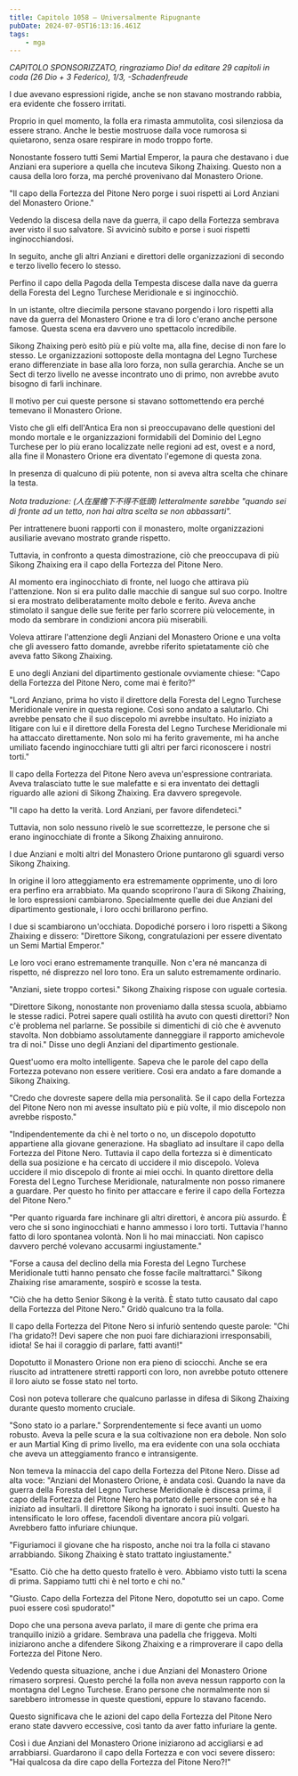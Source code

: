 ```yaml
---
title: Capitolo 1058 – Universalmente Ripugnante
pubDate: 2024-07-05T16:13:16.461Z
tags:
    - mga
---
```



<em>CAPITOLO SPONSORIZZATO, ringraziamo Dio!
da editare
29 capitoli in coda (26 Dio + 3 Federico), 1/3,
-Schadenfreude</em>


I due avevano espressioni rigide, anche se non stavano mostrando rabbia, era evidente che fossero irritati.


Proprio in quel momento, la folla era rimasta ammutolita, così silenziosa da essere strano. Anche le bestie mostruose dalla voce rumorosa si quietarono, senza osare respirare in modo troppo forte.


Nonostante fossero tutti Semi Martial Emperor, la paura che destavano i due Anziani era superiore a quella che incuteva Sikong Zhaixing. Questo non a causa della loro forza, ma perché provenivano dal Monastero Orione.


"Il capo della Fortezza del Pitone Nero porge i suoi rispetti ai Lord Anziani del Monastero Orione."


Vedendo la discesa della nave da guerra, il capo della Fortezza sembrava aver visto il suo salvatore. Si avvicinò subito e porse i suoi rispetti inginocchiandosi.


In seguito, anche gli altri Anziani e direttori delle organizzazioni di secondo e terzo livello fecero lo stesso.


Perfino il capo della Pagoda della Tempesta discese dalla nave da guerra della Foresta del Legno Turchese Meridionale e si inginocchiò.


In un istante, oltre diecimila persone stavano porgendo i loro rispetti alla nave da guerra del Monastero Orione e tra di loro c'erano anche persone famose. Questa scena era davvero uno spettacolo incredibile.


Sikong Zhaixing però esitò più e più volte ma, alla fine, decise di non fare lo stesso. Le organizzazioni sottoposte della montagna del Legno Turchese erano differenziate in base alla loro forza, non sulla gerarchia. Anche se un Sect di terzo livello ne avesse incontrato uno di primo, non avrebbe avuto bisogno di farli inchinare.


Il motivo per cui queste persone si stavano sottomettendo era perché temevano il Monastero Orione.


Visto che gli elfi dell'Antica Era non si preoccupavano delle questioni del mondo mortale e le organizzazioni formidabili del Dominio del Legno Turchese per lo più erano localizzate nelle regioni ad est, ovest e a nord, alla fine il Monastero Orione era diventato l'egemone di questa zona.


In presenza di qualcuno di più potente, non si aveva altra scelta che chinare la testa.


<em>Nota traduzione: (人在屋檐下不得不低頭) letteralmente sarebbe "quando sei di fronte ad un tetto, non hai altra scelta se non abbassarti".</em>


Per intrattenere buoni rapporti con il monastero, molte organizzazioni ausiliarie avevano mostrato grande rispetto.


Tuttavia, in confronto a questa dimostrazione, ciò che preoccupava di più Sikong Zhaixing era il capo della Fortezza del Pitone Nero.


Al momento era inginocchiato di fronte, nel luogo che attirava più l'attenzione. Non si era pulito dalle macchie di sangue sul suo corpo. Inoltre si era mostrato deliberatamente molto debole e ferito. Aveva anche stimolato il sangue delle sue ferite per farlo scorrere più velocemente, in modo da sembrare in condizioni ancora più miserabili.


Voleva attirare l'attenzione degli Anziani del Monastero Orione e una volta che gli avessero fatto domande, avrebbe riferito spietatamente ciò che aveva fatto Sikong Zhaixing.


E uno degli Anziani del dipartimento gestionale ovviamente chiese: "Capo della Fortezza del Pitone Nero, come mai è ferito?" 


"Lord Anziano, prima ho visto il direttore della Foresta del Legno Turchese Meridionale venire in questa regione. Così sono andato a salutarlo. Chi avrebbe pensato che il suo discepolo mi avrebbe insultato. Ho iniziato a litigare con lui e il direttore della Foresta del Legno Turchese Meridionale mi ha attaccato direttamente. Non solo mi ha ferito gravemente, mi ha anche umiliato facendo inginocchiare tutti gli altri per farci riconoscere i nostri torti."


Il capo della Fortezza del Pitone Nero aveva un'espressione contrariata. Aveva tralasciato tutte le sue malefatte e si era inventato dei dettagli riguardo alle azioni di Sikong Zhaixing. Era davvero spregevole.


"Il capo ha detto la verità. Lord Anziani, per favore difendeteci."


Tuttavia, non solo nessuno rivelò le sue scorrettezze, le persone che si erano inginocchiate di fronte a Sikong Zhaixing annuirono.


I due Anziani e molti altri del Monastero Orione puntarono gli sguardi verso Sikong Zhaixing.


In origine il loro atteggiamento era estremamente opprimente, uno di loro era perfino era arrabbiato. Ma quando scoprirono l'aura di Sikong Zhaixing, le loro espressioni cambiarono. Specialmente quelle dei due Anziani del dipartimento gestionale, i loro occhi brillarono perfino.


I due si scambiarono un'occhiata. Dopodiché porsero i loro rispetti a Sikong Zhaixing e dissero: "Direttore Sikong, congratulazioni per essere diventato un Semi Martial Emperor."


Le loro voci erano estremamente tranquille. Non c'era né mancanza di rispetto, né disprezzo nel loro tono. Era un saluto estremamente ordinario.


"Anziani, siete troppo cortesi." Sikong Zhaixing rispose con uguale cortesia.


"Direttore Sikong, nonostante non proveniamo dalla stessa scuola, abbiamo le stesse radici. Potrei sapere quali ostilità ha avuto con questi direttori? Non c'è problema nel parlarne. Se possibile si dimentichi di ciò che è avvenuto stavolta. Non dobbiamo assolutamente danneggiare il rapporto amichevole tra di noi." Disse uno degli Anziani del dipartimento gestionale.


Quest'uomo era molto intelligente. Sapeva che le parole del capo della Fortezza potevano non essere veritiere. Così era andato a fare domande a Sikong Zhaixing.


"Credo che dovreste sapere della mia personalità. Se il capo della Fortezza del Pitone Nero non mi avesse insultato più e più volte, il mio discepolo non avrebbe risposto."


"Indipendentemente da chi è nel torto o no, un discepolo dopotutto appartiene alla giovane generazione. Ha sbagliato ad insultare il capo della Fortezza del Pitone Nero. Tuttavia il capo della fortezza si è dimenticato della sua posizione e ha cercato di uccidere il mio discepolo. Voleva uccidere il mio discepolo di fronte ai miei occhi. In quanto direttore della Foresta del Legno Turchese Meridionale, naturalmente non posso rimanere a guardare. Per questo ho finito per attaccare e ferire il capo della Fortezza del Pitone Nero."


"Per quanto riguarda fare inchinare gli altri direttori, è ancora più assurdo. È vero che si sono inginocchiati e hanno ammesso i loro torti. Tuttavia l'hanno fatto di loro spontanea volontà. Non li ho mai minacciati. Non capisco davvero perché volevano accusarmi ingiustamente."


"Forse a causa del declino della mia Foresta del Legno Turchese Meridionale tutti hanno pensato che fosse facile maltrattarci." Sikong Zhaixing rise amaramente, sospirò e scosse la testa.


"Ciò che ha detto Senior Sikong è la verità. È stato tutto causato dal capo della Fortezza del Pitone Nero." Gridò qualcuno tra la folla.


Il capo della Fortezza del Pitone Nero si infuriò sentendo queste parole: "Chi l'ha gridato?! Devi sapere che non puoi fare dichiarazioni irresponsabili, idiota! Se hai il coraggio di parlare, fatti avanti!"


Dopotutto il Monastero Orione non era pieno di sciocchi. Anche se era riuscito ad intrattenere stretti rapporti con loro, non avrebbe potuto ottenere il loro aiuto se fosse stato nel torto.


Così non poteva tollerare che qualcuno parlasse in difesa di Sikong Zhaixing durante questo momento cruciale.


"Sono stato io a parlare." Sorprendentemente si fece avanti un uomo robusto. Aveva la pelle scura e la sua coltivazione non era debole. Non solo er aun Martial King di primo livello, ma era evidente con una sola occhiata che aveva un atteggiamento franco e intransigente.


Non temeva la minaccia del capo della Fortezza del Pitone Nero. Disse ad alta voce: "Anziani del Monastero Orione, è andata così. Quando la nave da guerra della Foresta del Legno Turchese Meridionale è discesa prima, il capo della Fortezza del Pitone Nero ha portato delle persone con sé e ha iniziato ad insultarli. Il direttore Sikong ha ignorato i suoi insulti. Questo ha intensificato le loro offese, facendoli diventare ancora più volgari. Avrebbero fatto infuriare chiunque.


"Figuriamoci il giovane che ha risposto, anche noi tra la folla ci stavano arrabbiando. Sikong Zhaixing è stato trattato ingiustamente."


"Esatto. Ciò che ha detto questo fratello è vero. Abbiamo visto tutti la scena di prima. Sappiamo tutti chi è nel torto e chi no."


"Giusto. Capo della Fortezza del Pitone Nero, dopotutto sei un capo. Come puoi essere così spudorato!"


Dopo che una persona aveva parlato, il mare di gente che prima era tranquillo iniziò a gridare. Sembrava una padella che friggeva. Molti iniziarono anche a difendere Sikong Zhaixing e a rimproverare il capo della Fortezza del Pitone Nero.


Vedendo questa situazione, anche i due Anziani del Monastero Orione rimasero sorpresi. Questo perché la folla non aveva nessun rapporto con la montagna del Legno Turchese. Erano persone che normalmente non si sarebbero intromesse in queste questioni, eppure lo stavano facendo.


Questo significava che le azioni del capo della Fortezza del Pitone Nero erano state davvero eccessive, così tanto da aver fatto infuriare la gente.


Così i due Anziani del Monastero Orione iniziarono ad accigliarsi e ad arrabbiarsi. Guardarono il capo della Fortezza e con voci severe dissero: "Hai qualcosa da dire capo della Fortezza del Pitone Nero?!"
                                


                                



